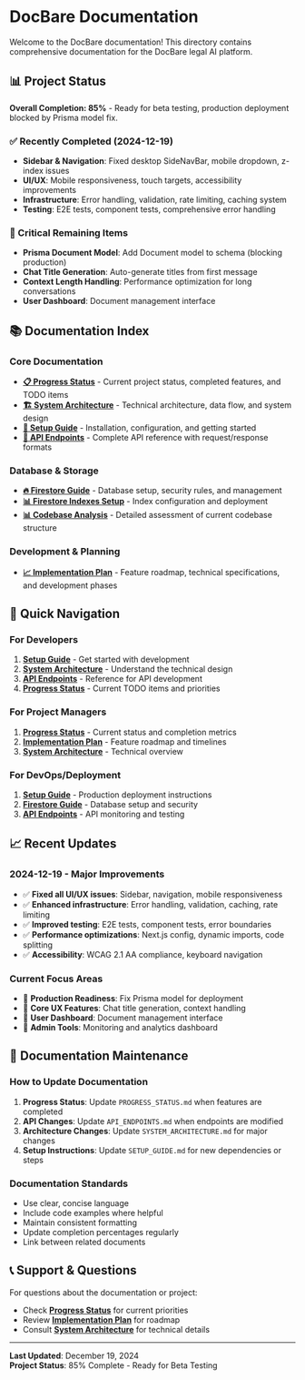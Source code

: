 # DocBare Documentation

Welcome to the DocBare documentation! This directory contains comprehensive documentation for the DocBare legal AI platform.

## 📊 Project Status

**Overall Completion: 85%** - Ready for beta testing, production deployment blocked by Prisma model fix.

### ✅ Recently Completed (2024-12-19)
- **Sidebar & Navigation**: Fixed desktop SideNavBar, mobile dropdown, z-index issues
- **UI/UX**: Mobile responsiveness, touch targets, accessibility improvements
- **Infrastructure**: Error handling, validation, rate limiting, caching system
- **Testing**: E2E tests, component tests, comprehensive error handling

### 🚧 Critical Remaining Items
- **Prisma Document Model**: Add Document model to schema (blocking production)
- **Chat Title Generation**: Auto-generate titles from first message
- **Context Length Handling**: Performance optimization for long conversations
- **User Dashboard**: Document management interface

## 📚 Documentation Index

### **Core Documentation**
- **[📋 Progress Status](PROGRESS_STATUS.md)** - Current project status, completed features, and TODO items
- **[🏗️ System Architecture](SYSTEM_ARCHITECTURE.md)** - Technical architecture, data flow, and system design
- **[🚀 Setup Guide](SETUP_GUIDE.md)** - Installation, configuration, and getting started
- **[🔧 API Endpoints](API_ENDPOINTS.md)** - Complete API reference with request/response formats

### **Database & Storage**
- **[🔥 Firestore Guide](FIRESTORE_GUIDE.md)** - Database setup, security rules, and management
- **[📊 Firestore Indexes Setup](FIRESTORE_INDEXES_SETUP.md)** - Index configuration and deployment
- **[📊 Codebase Analysis](CODEBASE_ANALYSIS.md)** - Detailed assessment of current codebase structure

### **Development & Planning**
- **[📈 Implementation Plan](IMPLEMENTATION_PLAN.md)** - Feature roadmap, technical specifications, and development phases

## 🎯 Quick Navigation

### **For Developers**
1. **[Setup Guide](SETUP_GUIDE.md)** - Get started with development
2. **[System Architecture](SYSTEM_ARCHITECTURE.md)** - Understand the technical design
3. **[API Endpoints](API_ENDPOINTS.md)** - Reference for API development
4. **[Progress Status](PROGRESS_STATUS.md)** - Current TODO items and priorities

### **For Project Managers**
1. **[Progress Status](PROGRESS_STATUS.md)** - Current status and completion metrics
2. **[Implementation Plan](IMPLEMENTATION_PLAN.md)** - Feature roadmap and timelines
3. **[System Architecture](SYSTEM_ARCHITECTURE.md)** - Technical overview

### **For DevOps/Deployment**
1. **[Setup Guide](SETUP_GUIDE.md)** - Production deployment instructions
2. **[Firestore Guide](FIRESTORE_GUIDE.md)** - Database setup and security
3. **[API Endpoints](API_ENDPOINTS.md)** - API monitoring and testing

## 📈 Recent Updates

### **2024-12-19 - Major Improvements**
- ✅ **Fixed all UI/UX issues**: Sidebar, navigation, mobile responsiveness
- ✅ **Enhanced infrastructure**: Error handling, validation, caching, rate limiting
- ✅ **Improved testing**: E2E tests, component tests, error boundaries
- ✅ **Performance optimizations**: Next.js config, dynamic imports, code splitting
- ✅ **Accessibility**: WCAG 2.1 AA compliance, keyboard navigation

### **Current Focus Areas**
- 🚧 **Production Readiness**: Fix Prisma model for deployment
- 🚧 **Core UX Features**: Chat title generation, context handling
- 🚧 **User Dashboard**: Document management interface
- 🚧 **Admin Tools**: Monitoring and analytics dashboard

## 🔄 Documentation Maintenance

### **How to Update Documentation**
1. **Progress Status**: Update `PROGRESS_STATUS.md` when features are completed
2. **API Changes**: Update `API_ENDPOINTS.md` when endpoints are modified
3. **Architecture Changes**: Update `SYSTEM_ARCHITECTURE.md` for major changes
4. **Setup Instructions**: Update `SETUP_GUIDE.md` for new dependencies or steps

### **Documentation Standards**
- Use clear, concise language
- Include code examples where helpful
- Maintain consistent formatting
- Update completion percentages regularly
- Link between related documents

## 📞 Support & Questions

For questions about the documentation or project:
- Check **[Progress Status](PROGRESS_STATUS.md)** for current priorities
- Review **[Implementation Plan](IMPLEMENTATION_PLAN.md)** for roadmap
- Consult **[System Architecture](SYSTEM_ARCHITECTURE.md)** for technical details

---

**Last Updated**: December 19, 2024  
**Project Status**: 85% Complete - Ready for Beta Testing 